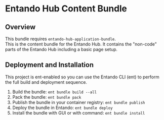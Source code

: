 # Entando Hub Content Bundle

## Overview
This bundle requires `entando-hub-application-bundle`. <br>
This is the content bundle for the Entando Hub. It contains the "non-code" parts of the Entando Hub including a basic page setup.


## Deployment and Installation
This project is ent-enabled so you can use the Entando CLI (ent) to perform the full build and deployment sequence.

1. Build the bundle: `ent bundle build --all` <br>
2. Pack the bundle: `ent bundle pack`
3. Publish the bundle in your container registry: `ent bundle publish`
4. Deploy the bundle in Entando: `ent bundle deploy`
5. Install the bundle with GUI or with command: `ent bundle install`
